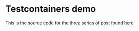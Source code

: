 # Testcontainers demo

This is the source code for the three series of post found [here](https://blog.paulocosta.dev/testcontainers-introduction/)
